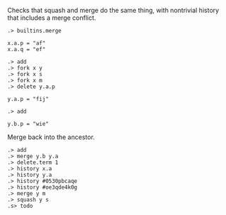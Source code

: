 Checks that squash and merge do the same thing, with nontrivial history that
includes a merge conflict.

```ucm:hide
.> builtins.merge
```

```unison
x.a.p = "af"
x.a.q = "ef"
```

```ucm
.> add
.> fork x y
.> fork x s
.> fork x m
.> delete y.a.p
```

```unison
y.a.p = "fij"
```

```ucm
.> add
```

```unison
y.b.p = "wie"
```

Merge back into the ancestor.

```ucm
.> add
.> merge y.b y.a
.> delete.term 1
.> history x.a
.> history y.a
.> history #0530pbcaqe
.> history #oe3qde4k0g
.> merge y m
.> squash y s
.s> todo
```

